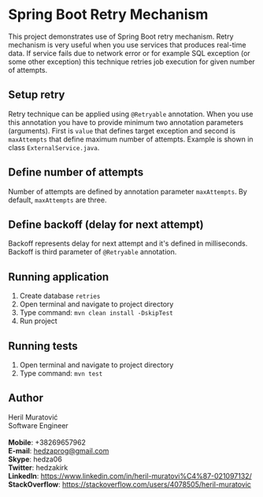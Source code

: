 # Spring Boot Retry Mechanism
This project demonstrates use of Spring Boot retry mechanism. Retry mechanism is very
useful when you use services that produces real-time data. If service fails due to network
error or for example SQL exception (or some other exception) this technique retries job 
execution for given number of attempts. 

## Setup retry
Retry technique can be applied using `@Retryable` annotation. When you use this annotation
you have to provide minimum two annotation parameters (arguments). First is `value` that
defines target exception and second is `maxAttempts` that define maximum number of attempts. 
Example is shown in class `ExternalService.java`.

## Define number of attempts
Number of attempts are defined by annotation parameter `maxAttempts`. By default, `maxAttempts`
are three. 

## Define backoff (delay for next attempt) 
Backoff represents delay for next attempt and it's defined in milliseconds. Backoff is third
parameter of `@Retryable` annotation. 

## Running application
1. Create database `retries`
2. Open terminal and navigate to project directory
3. Type command: `mvn clean install -DskipTest`
4. Run project

## Running tests
1. Open terminal and navigate to project directory
2. Type command: `mvn test`

## Author
Heril Muratović  
Software Engineer  
<br>
**Mobile**: +38269657962  
**E-mail**: hedzaprog@gmail.com  
**Skype**: hedza06  
**Twitter**: hedzakirk  
**LinkedIn**: https://www.linkedin.com/in/heril-muratovi%C4%87-021097132/  
**StackOverflow**: https://stackoverflow.com/users/4078505/heril-muratovic
